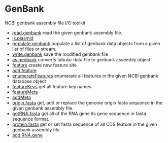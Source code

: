 ﻿# GenBank

NCBI genbank assembly file I/O toolkit

+ [read.genbank](GenBank/read.genbank.1) read the given genbank assembly file.
+ [is.plasmid](GenBank/is.plasmid.1) 
+ [populate.genbank](GenBank/populate.genbank.1) populate a list of genbank data objects from a given list of files or stream.
+ [write.genbank](GenBank/write.genbank.1) save the modified genbank file
+ [as.genbank](GenBank/as.genbank.1) converts tabular data file to genbank assembly object
+ [feature](GenBank/feature.1) create new feature site
+ [add.feature](GenBank/add.feature.1) 
+ [enumerateFeatures](GenBank/enumerateFeatures.1) enumerate all features in the given NCBI genbank database object
+ [featureKeys](GenBank/featureKeys.1) get all feature key names
+ [featureMeta](GenBank/featureMeta.1) 
+ [addMeta](GenBank/addMeta.1) 
+ [origin.fasta](GenBank/origin.fasta.1) get, add or replace the genome origin fasta sequence in the given genbank assembly file.
+ [getRNA.fasta](GenBank/getRNA.fasta.1) get all of the RNA gene its gene sequence in fasta sequence format.
+ [protein.fasta](GenBank/protein.fasta.1) get or set fasta sequence of all CDS feature in the given genbank assembly file.
+ [add.RNA.gene](GenBank/add.RNA.gene.1) 
